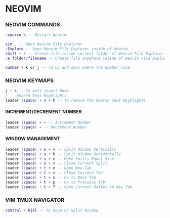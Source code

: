 # NEOVIM

### NEOVIM COMMANDS
```lua
:source % -- Restart Neovim

vim . -- Open Neovim File Explorer
:Explore -- Open Neovim File Explorer inside of Neovim
shift + 5 -- Create file inside current folder of Neovim File Explorer
:e folder/filename -- Create file anywhere inside of Neovim File Explorer

number + k or j -- To up and down where the number line
```

### NEOVIM KEYMAPS
```lua
j + k -- To exit Insert Mode
/ -- Search Text Highlights
leader (space) + n + h -- To remove the Search Text Highlights
```

#### INCREMENT/DECREMENT NUMBER
```lua
leader (space) + + -- Increment Number
leader (space) + -- Decrement Number
```

#### WINDOW MANAGEMENT
```lua
leader (space) + s + v -- Split Window Vertically
leader (space) + s + h -- Split Window Horizontally
leader (space) + s + e -- Make Splits Equal Size
leader (space) + s + x -- Close Current Split
leader (space) + t + o -- Open New Tab
leader (space) + t + x -- Close Current Tab
leader (space) + t + n -- Go to Next Tab
leader (space) + t + p -- Go to Previous Tab
leader (space) + t + f -- Open Current Buffer in New Tab
```

### VIM TMUX NAVIGATOR
```lua
control + hjkl -- To move on Split Window
```
